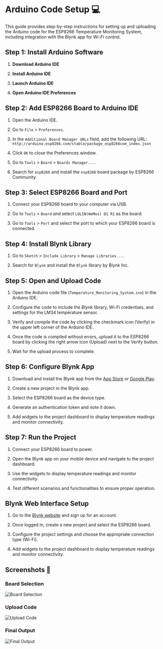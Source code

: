 # Arduino Code Setup 💻

This guide provides step-by-step instructions for setting up and uploading the Arduino code for the ESP8266 Temperature Monitoring System, including integration with the Blynk app for Wi-Fi control.

## Step 1: Install Arduino Software

1. **Download Arduino IDE**

2. **Install Arduino IDE**

3. **Launch Arduino IDE**

4. **Open Arduino IDE Preferences**

## Step 2: Add ESP8266 Board to Arduino IDE

1. Open the Arduino IDE.

2. Go to `File` > `Preferences`.

3. In the `Additional Board Manager URLs` field, add the following URL: <br> `http://arduino.esp8266.com/stable/package_esp8266com_index.json`

4. Click `OK` to close the Preferences window.

5. Go to `Tools` > `Board` > `Boards Manager...`.

6. Search for `esp8266` and install the `esp8266` board package by ESP8266 Community.

## Step 3: Select ESP8266 Board and Port

1. Connect your ESP8266 board to your computer via USB.

2. Go to `Tools` > `Board` and select `LOLIN(WeMos) D1 R1` as the board.

3. Go to `Tools` > `Port` and select the port to which your ESP8266 board is connected.

## Step 4: Install Blynk Library

1. Go to `Sketch` > `Include Library` > `Manage Libraries...`.

2. Search for `Blynk` and install the `Blynk` library by Blynk Inc.

## Step 5: Open and Upload Code

1. Open the Arduino code file (`Temperature_Monitoring_System.ino`) in the Arduino IDE.

2. Configure the code to include the Blynk library, Wi-Fi credentials, and settings for the LM34 temperature sensor.

3. Verify and compile the code by clicking the checkmark icon (Verify) in the upper left corner of the Arduino IDE.

4. Once the code is compiled without errors, upload it to the ESP8266 board by clicking the right arrow icon (Upload) next to the Verify button.

5. Wait for the upload process to complete.

## Step 6: Configure Blynk App

1. Download and install the Blynk app from the [App Store](https://apps.apple.com/us/app/blynk-control-arduino-raspberry/id808760481) or [Google Play](https://play.google.com/store/apps/details?id=cc.blynk).

2. Create a new project in the Blynk app.

3. Select the ESP8266 board as the device type.

4. Generate an authentication token and note it down.

5. Add widgets to the project dashboard to display temperature readings and monitor connectivity.

## Step 7: Run the Project

1. Connect your ESP8266 board to power.

2. Open the Blynk app on your mobile device and navigate to the project dashboard.

3. Use the widgets to display temperature readings and monitor connectivity.

4. Test different scenarios and functionalities to ensure proper operation.

## Blynk Web Interface Setup

1. Go to the [Blynk website](https://blynk.io/) and sign up for an account.

2. Once logged in, create a new project and select the ESP8266 board.

3. Configure the project settings and choose the appropriate connection type (Wi-Fi).

4. Add widgets to the project dashboard to display temperature readings and monitor connectivity.

## Screenshots 📸

### Board Selection

![Board Selection](../image/sc1.png)

### Upload Code

![Upload Code](../image/sc2.png)

### Final Output

![Final Output](../image/sc3.png)
